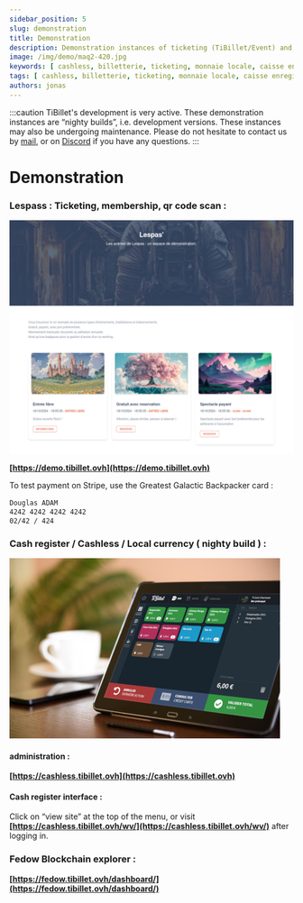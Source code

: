 ```yaml
---
sidebar_position: 5
slug: demonstration
title: Demonstration
description: Demonstration instances of ticketing (TiBillet/Event) and cash register (TiBillet/LaBoutik) which accepts payments in local currency and/or cashless, and which allows refreshment and catering orders to be managed.
image: /img/demo/maq2-420.jpg
keywords: [ cashless, billetterie, ticketing, monnaie locale, caisse enregistreuse, démonstration, festival, tiers-lieux, venue, catering ]
tags: [ cashless, billetterie, ticketing, monnaie locale, caisse enregistreuse, démonstration, festival, tiers-lieux, venue, catering ]
authors: jonas
---
```


:::caution
TiBillet's development is very active. These demonstration instances are “nighty builds”, i.e. development versions. 
These instances may also be undergoing maintenance. Please do not hesitate to contact us by [mail](mailto:contact@tibillet.re),
or on [Discord](https://discord.gg/ecb5jtP7vY) if you have any questions.
:::

# Demonstration

### Lespass : Ticketing, membership, qr code scan :

![BilletDemo1.jpg](/img/demo/BilletDemo1.jpg)

**[https://demo.tibillet.ovh](https://demo.tibillet.ovh)**

To test payment on Stripe, use the Greatest Galactic Backpacker card :

    Douglas ADAM        
    4242 4242 4242 4242 
    02/42 / 424

### Cash register / Cashless / Local currency ( nighty build ) :

![maq2-420.jpg](/img/demo/maq2-420.jpg)

#### administration :

**[https://cashless.tibillet.ovh](https://cashless.tibillet.ovh)**

#### Cash register interface :

Click on “view site” at the top of the menu, or visit
**[https://cashless.tibillet.ovh/wv/](https://cashless.tibillet.ovh/wv/)** after logging in.

### Fedow Blockchain explorer :

**[https://fedow.tibillet.ovh/dashboard/](https://fedow.tibillet.ovh/dashboard/)**

